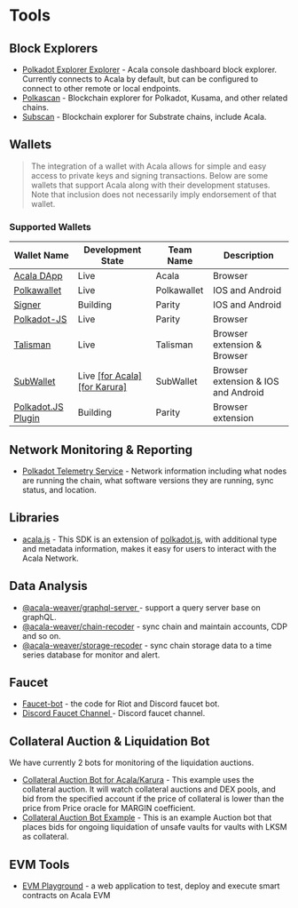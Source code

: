 # Tools

## Block Explorers

* [Polkadot Explorer Explorer](https://polkadot.js.org/apps/#/explorer) - Acala console dashboard block explorer. Currently connects to Acala by default, but can be configured to connect to other remote or local endpoints.
* [Polkascan](https://polkascan.io/) - Blockchain explorer for Polkadot, Kusama, and other related chains.
* [Subscan](https://subscan.io/) - Blockchain explorer for Substrate chains, include Acala.

## Wallets

> The integration of a wallet with Acala allows for simple and easy access to private keys and signing transactions. Below are some wallets that support Acala along with their development statuses. Note that inclusion does not necessarily imply endorsement of that wallet.

### Supported Wallets

| Wallet Name                                                    | Development State                                                                                                                            | Team Name   | Description                         |
| -------------------------------------------------------------- | -------------------------------------------------------------------------------------------------------------------------------------------- | ----------- | ----------------------------------- |
| [Acala DApp](https://apps.acala.network/)                      | Live                                                                                                                                         | Acala       | Browser                             |
| [Polkawallet](https://polkawallet.io/)                         | Live                                                                                                                                         | Polkawallet | IOS and Android                     |
| [Signer](https://www.parity.io/signer/)                        | Building                                                                                                                                     | Parity      | IOS and Android                     |
| [Polkadot-JS](https://polkadot.js.org/apps/#/accounts)         | Live                                                                                                                                         | Parity      | Browser                             |
| [Talisman](https://talisman.xyz/)                              | Live                                                                                                                                         | Talisman    | Browser extension & Browser         |
| [SubWallet](https://subwallet.app/)                            | Live [\[for Acala\]](https://docs.subwallet.app/dapps-user-guide/acala) [\[for Karura\]](https://docs.subwallet.app/dapps-user-guide/karura) | SubWallet   | Browser extension & IOS and Android |
| [Polkadot.JS Plugin](https://github.com/polkadot-js/extension) | Building                                                                                                                                     | Parity      | Browser extension                   |

## Network Monitoring & Reporting

* [Polkadot Telemetry Service](https://telemetry.polkadot.io/) - Network information including what nodes are running the chain, what software versions they are running, sync status, and location.

## Libraries

* [acala.js](https://github.com/AcalaNetwork/acala.js) - This SDK is an extension of [polkadot.js](https://github.com/polkadot-js/api), with additional type and metadata information, makes it easy for users to interact with the Acala Network.

## Data Analysis

* [@acala-weaver/graphql-server ](https://github.com/AcalaNetwork/chain-sync-server/tree/master/packages/graphql-server)- support a query server base on graphQL.
* [@acala-weaver/chain-recoder](https://github.com/AcalaNetwork/chain-sync-server/tree/master/packages/chain-recoder) - sync chain and maintain accounts, CDP and so on.
* [@acala-weaver/storage-recoder](https://github.com/AcalaNetwork/chain-sync-server/tree/master/packages/storage-recoder) - sync chain storage data to a time series database for monitor and alert.

## Faucet

* [Faucet-bot](https://github.com/AcalaNetwork/faucet-bot) - the code for Riot and Discord faucet bot.
* [Discord Faucet Channel ](https://discord.gg/kprpWDE3rm)- Discord faucet channel.

## Collateral Auction & Liquidation Bot

We have currently 2 bots for monitoring of the liquidation auctions.

* [Collateral Auction Bot for Acala/Karura](https://github.com/open-web3-stack/guardian/tree/master/packages/example-guardian#collateral-auction-bot-for-acalakarura) - This example uses the collateral auction. It will watch collateral auctions and DEX pools, and bid from the specified account if the price of collateral is lower than the price from Price oracle for MARGIN coefficient.
* [Collateral Auction Bot Example](https://github.com/AcalaNetwork/collateral-auction-bot-example) - This is an example Auction bot that places bids for ongoing liquidation of unsafe vaults for vaults with LKSM as collateral.

## EVM Tools

* [EVM Playground](https://evm.acala.network) - a web application to test, deploy and execute smart contracts on Acala EVM
